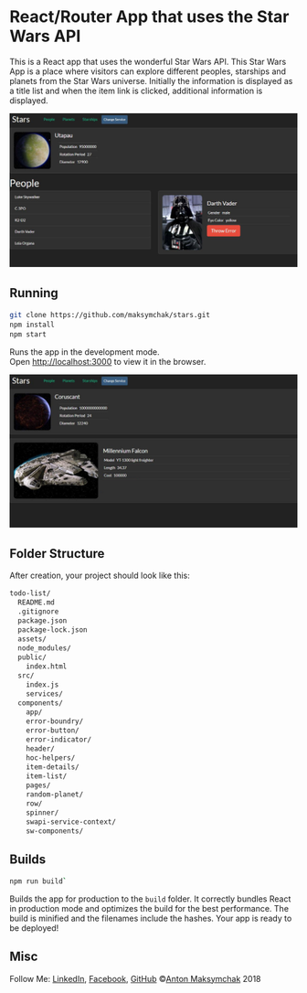 
# React/Router App that uses the Star Wars API

This is a React app that uses the wonderful Star Wars API. This Star Wars App is a place where visitors can explore different peoples, starships and planets from the Star Wars universe. Initially the information is displayed as a title list and when the item link is clicked, additional information is displayed.

![Star Wars API ](assets/readme_1.png)


## Running
```bash
git clone https://github.com/maksymchak/stars.git
npm install
npm start
```
Runs the app in the development mode.  
Open [http://localhost:3000](http://localhost:3000/) to view it in the browser.

![Star Wars API ](assets/readme_2.png)

## Folder Structure
After creation, your project should look like this:
```
todo-list/
  README.md
  .gitignore
  package.json
  package-lock.json
  assets/
  node_modules/
  public/
    index.html
  src/
    index.js
    services/
  components/
    app/
    error-boundry/
    error-button/
    error-indicator/
    header/
    hoc-helpers/
    item-details/
    item-list/
    pages/
    random-planet/
    row/
    spinner/
    swapi-service-context/
    sw-components/
```
## Builds
```bash
npm run build`
```
Builds the app for production to the `build` folder.
It correctly bundles React in production mode and optimizes the build for the best performance.
The build is minified and the filenames include the hashes.
Your app is ready to be deployed!

## Misc
Follow Me: [LinkedIn](https://www.linkedin.com/in/anton-maksymchak/), [Facebook](https://www.facebook.com/Anton.Maksymchak), [GitHub](https://github.com/maksymchak)
©[Anton Maksymchak](https://github.com/maksymchak) 2018
